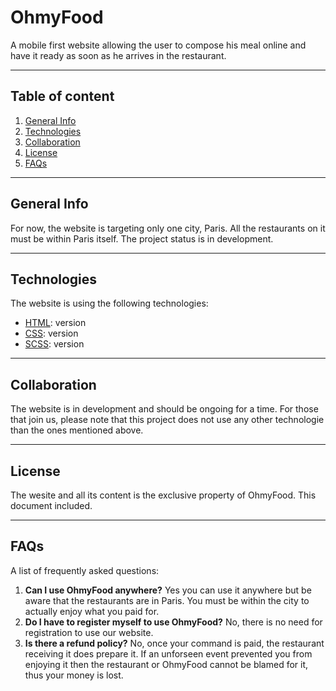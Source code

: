 # OhmyFood
A mobile first website allowing the user to compose his meal online and have it ready as soon as he arrives in the restaurant.
***
## Table of content
1. [General Info](#genera-info)
2. [Technologies](#technologies)
3. [Collaboration](#collaboration)
4. [License](#license)
5. [FAQs](#faqs)
***
## General Info
For now, the website is targeting only one city, Paris. All the restaurants on it must be within Paris itself.
The project status is in development.
***
## Technologies
The website is using the following technologies:
* [HTML](https://exemple.com): version
* [CSS](https://exemple.com): version
* [SCSS](https://exemple.com): version
***
## Collaboration
The website is in development and should be ongoing for a time. For those that join us, please note that this project does not use any other technologie than the ones mentioned above.
***
## License
The wesite and all its content is the exclusive property of OhmyFood. This document included.
***
## FAQs
A list of frequently asked questions:
1. **Can I use OhmyFood anywhere?**
Yes you can use it anywhere but be aware that the restaurants are in Paris. You must be within the city to actually enjoy what you paid for.
2. **Do I have to register myself to use OhmyFood?**
No, there is no need for registration to use our website.
3. **Is there a refund policy?**
No, once your command is paid, the restaurant receiving it does prepare it. If an unforseen event prevented you from enjoying it then the restaurant or OhmyFood cannot be blamed for it, thus your money is lost.